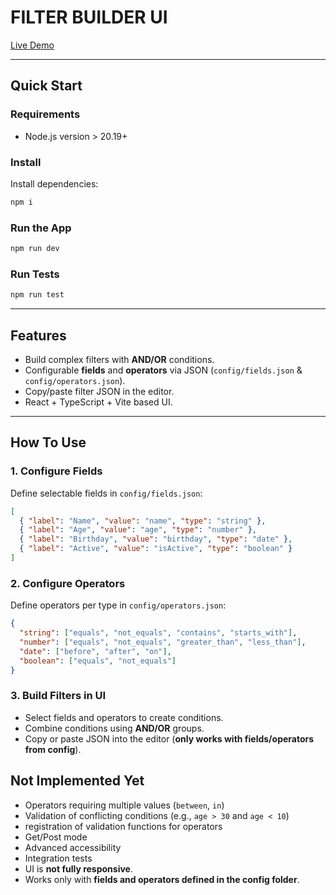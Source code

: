 # FILTER BUILDER UI

[Live Demo](https://itromy.github.io/Filter-Builder-UI/)

---

## Quick Start

### Requirements
- Node.js version > 20.19+

### Install
Install dependencies:

```bash
npm i
```

### Run the App
```bash
npm run dev
```

### Run Tests
```bash
npm run test
```

---

## Features

- Build complex filters with **AND/OR** conditions.
- Configurable **fields** and **operators** via JSON (`config/fields.json` & `config/operators.json`).
- Copy/paste filter JSON in the editor.
- React + TypeScript + Vite based UI.

---

## How To Use

### 1. Configure Fields
Define selectable fields in `config/fields.json`:

```json
[
  { "label": "Name", "value": "name", "type": "string" },
  { "label": "Age", "value": "age", "type": "number" },
  { "label": "Birthday", "value": "birthday", "type": "date" },
  { "label": "Active", "value": "isActive", "type": "boolean" }
]
```

### 2. Configure Operators
Define operators per type in `config/operators.json`:

```json
{
  "string": ["equals", "not_equals", "contains", "starts_with"],
  "number": ["equals", "not_equals", "greater_than", "less_than"],
  "date": ["before", "after", "on"],
  "boolean": ["equals", "not_equals"]
}
```

### 3. Build Filters in UI
- Select fields and operators to create conditions.
- Combine conditions using **AND/OR** groups.
- Copy or paste JSON into the editor (**only works with fields/operators from config**).

## Not Implemented Yet

- Operators requiring multiple values (`between`, `in`)
- Validation of conflicting conditions (e.g., `age > 30` and `age < 10`)
- registration of validation functions for operators
- Get/Post mode
- Advanced accessibility
- Integration tests
- UI is **not fully responsive**.
- Works only with **fields and operators defined in the config folder**.
